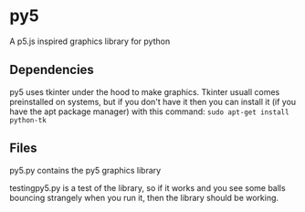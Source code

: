 # py5
A p5.js inspired graphics library for python

## Dependencies
py5 uses tkinter under the hood to make graphics.  Tkinter usuall comes preinstalled on systems, but if you don't have it then 
you can install it (if you have the apt package manager) with this command:
`sudo apt-get install python-tk`

## Files
py5.py contains the py5 graphics library

testingpy5.py is a test of the library, so if it works and you see some balls bouncing strangely when you run it, then the library
should be working.

